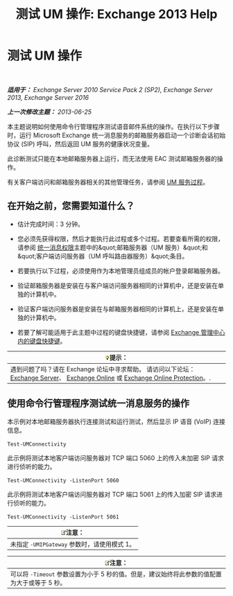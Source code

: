 ﻿---
title: '测试 UM 操作: Exchange 2013 Help'
TOCTitle: 测试 UM 操作
ms:assetid: 06c9ab4e-8272-47b1-a217-e366f7e9dbaa
ms:mtpsurl: https://technet.microsoft.com/zh-cn/library/Aa995957(v=EXCHG.150)
ms:contentKeyID: 56271415
ms.date: 05/21/2018
mtps_version: v=EXCHG.150
ms.translationtype: MT
---

# 测试 UM 操作

 

_**适用于：** Exchange Server 2010 Service Pack 2 (SP2), Exchange Server 2013, Exchange Server 2016_

_**上一次修改主题：** 2013-06-25_

本主题说明如何使用命令行管理程序测试语音邮件系统的操作。在执行以下步骤时，运行 Microsoft Exchange 统一消息服务的邮箱服务器启动一个诊断会话初始协议 (SIP) 呼叫，然后返回 UM 服务的健康状况变量。

此诊断测试只能在本地邮箱服务器上运行，而无法使用 EAC 测试邮箱服务器的操作。

有关客户端访问和邮箱服务器相关的其他管理任务，请参阅 [UM 服务过程](um-services-procedures-exchange-2013-help.md)。

## 在开始之前，您需要知道什么？

  - 估计完成时间：3 分钟。

  - 您必须先获得权限，然后才能执行此过程或多个过程。若要查看所需的权限，请参阅 [统一消息权限](unified-messaging-permissions-exchange-2013-help.md)主题中的\&quot;邮箱服务器（UM 服务）\&quot;和\&quot;客户端访问服务器（UM 呼叫路由器服务）\&quot;条目。

  - 若要执行以下过程，必须使用作为本地管理员组成员的帐户登录邮箱服务器。

  - 验证邮箱服务器是安装在与客户端访问服务器相同的计算机中，还是安装在单独的计算机中。

  - 验证客户端访问服务器是安装在与邮箱服务器相同的计算机上，还是安装在单独的计算机中。

  - 若要了解可能适用于此主题中过程的键盘快捷键，请参阅 [Exchange 管理中心内的键盘快捷键](keyboard-shortcuts-in-the-exchange-admin-center-exchange-online-protection-help.md)。

<table>
<thead>
<tr class="header">
<th><img src="images/Bb124558.tip(EXCHG.150).gif" title="提示" alt="提示" />提示：</th>
</tr>
</thead>
<tbody>
<tr class="odd">
<td>遇到问题了吗？请在 Exchange 论坛中寻求帮助。 请访问以下论坛：<a href="https://go.microsoft.com/fwlink/p/?linkid=60612">Exchange Server</a>、 <a href="https://go.microsoft.com/fwlink/p/?linkid=267542">Exchange Online</a> 或 <a href="https://go.microsoft.com/fwlink/p/?linkid=285351">Exchange Online Protection</a>。.</td>
</tr>
</tbody>
</table>


## 使用命令行管理程序测试统一消息服务的操作

本示例对本地邮箱服务器执行连接测试和运行测试，然后显示 IP 语音 (VoIP) 连接信息。

    Test-UMConnectivity

此示例将测试本地客户端访问服务器对 TCP 端口 5060 上的传入未加密 SIP 请求进行侦听的能力。

    Test-UMConnectivity -ListenPort 5060

此示例将测试本地客户端访问服务器对 TCP 端口 5061 上的传入加密 SIP 请求进行侦听的能力。

    Test-UMConnectivity -ListenPort 5061

<table>
<thead>
<tr class="header">
<th><img src="images/Bb124558.note(EXCHG.150).gif" title="注意" alt="注意" />注意：</th>
</tr>
</thead>
<tbody>
<tr class="odd">
<td>未指定 <code>-UMIPGateway</code> 参数时，请使用模式 1。</td>
</tr>
</tbody>
</table>


<table>
<thead>
<tr class="header">
<th><img src="images/Bb124558.note(EXCHG.150).gif" title="注意" alt="注意" />注意：</th>
</tr>
</thead>
<tbody>
<tr class="odd">
<td>可以将 <code>-Timeout</code> 参数设置为小于 5 秒的值。但是，建议始终将此参数的值配置为大于或等于 5 秒。</td>
</tr>
</tbody>
</table>

